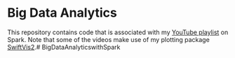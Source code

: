 # Big Data Analytics

This repository contains code that is associated with my 
[YouTube playlist](https://www.youtube.com/playlist?list=PLLMXbkbDbVt-f6qwCZqfq7e_6eT8aFxzT)
on Spark. Note that some of the videos make use of my plotting package
[SwiftVis2](https://github.com/MarkCLewis/SwiftVis2).# BigDataAnalyticswithSpark
